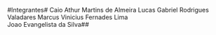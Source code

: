 #Integrantes#
Caio Athur Martins de Almeira
Lucas Gabriel Rodrigues Valadares
Marcus Vinicius Fernades Lima  
Joao Evangelista da Silva##